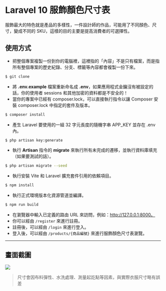 # Laravel 10 服飾顏色尺寸表

服飾最大的特色就是產品的多樣性，一件設計師的作品，可能用了不同顏色、尺寸，變成不同的 SKU，這樣的目的主要是提高消費者的可選擇性。

## 使用方式
- 把整個專案複製一份到你的電腦裡，這裡指的「內容」不是只有檔案，而是指所有整個專案的歷史紀錄、分支、標籤等內容都會複製一份下來。
```sh
$ git clone
```
- 將 __.env.example__ 檔案重新命名成 __.env__，如果應用程式金鑰沒有被設定的話，你的使用者 sessions 和其他加密的資料都是不安全的！
- 當你的專案中已經有 composer.lock，可以直接執行指令以讓 Composer 安裝 composer.lock 中指定的套件及版本。
```sh
$ composer install
```
- 產生 Laravel 要使用的一組 32 字元長度的隨機字串 APP_KEY 並存在 .env 內。
```sh
$ php artisan key:generate
```
- 執行 __Artisan__ 指令的 __migrate__ 來執行所有未完成的遷移，並執行資料庫填充（如果要測試的話）。
```sh
$ php artisan migrate --seed
```
- 執行安裝 Vite 和 Laravel 擴充套件引用的依賴項目。
```sh
$ npm install
```
- 執行正式環境版本化資源管道並編譯。
```sh
$ npm run build
```
- 在瀏覽器中輸入已定義的路由 URL 來訪問，例如：http://127.0.0.1:8000。
- 你可以經由 `/register` 來進行註冊。
- 註冊後，可以經由 `/login` 來進行登入。
- 登入後，可以經由 `/products/{商品編號}` 來進行服飾顏色尺寸表瀏覽。

----

## 畫面截圖
![](https://i.imgur.com/Avw61vg.png)
> 尺寸會因布料彈性、水洗處理、測量起訖點等因素，與實際衣服尺寸略有誤差